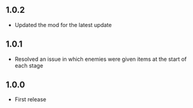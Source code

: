 ## 1.0.2
- Updated the mod for the latest update

## 1.0.1
- Resolved an issue in which enemies were given items at the start of each stage

## 1.0.0

- First release
